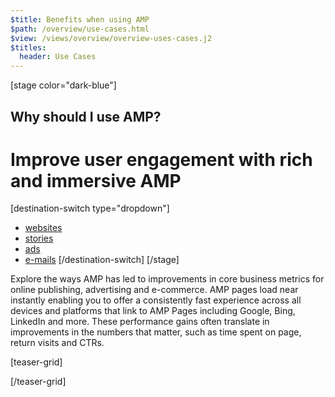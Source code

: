 ```yaml
---
$title: Benefits when using AMP
$path: /overview/use-cases.html
$view: /views/overview/overview-uses-cases.j2
$titles:
  header: Use Cases
---
```


[stage color="dark-blue"]
<amp-img src="/static/img/stage_placeholder.png" height="500" width="450" layout="responsive" />
## Why should I use AMP?
# Improve user engagement with rich and immersive AMP
[destination-switch type="dropdown"]
- [websites](/content/amp-dev/overview/use-cases/websites.md)
- [stories](/content/amp-dev/overview/use-cases/stories.md)
- [ads](/content/amp-dev/overview/use-cases/ads.md)
- [e-mails](/content/amp-dev/overview/use-cases/e-mails.md)
[/destination-switch]
[/stage]

<section class="main">
  <p>Explore the ways AMP has led to improvements in core business metrics for online publishing, advertising and e-commerce. AMP pages load near instantly enabling you to offer a consistently fast experience across all devices and platforms that link to AMP Pages including Google, Bing, LinkedIn and more. These performance gains often translate in improvements in the numbers that matter, such as time spent on page, return visits and CTRs.</p>
</section>

[teaser-grid]
[](content/shared/fill-ins/use-case.md)
[](content/shared/fill-ins/use-case-4.md)
[](content/shared/fill-ins/use-case-3.md)
[](content/shared/fill-ins/use-case.md)
[](content/shared/fill-ins/use-case-2.md)
[](content/shared/fill-ins/use-case-4.md)

[/teaser-grid]